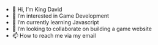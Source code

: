 - 👋 Hi, I’m King David
- 👀 I’m interested in Game Development
- 🌱 I’m currently learning Javascript
- 💞️ I’m looking to collaborate on building a game website
- 📫 How to reach me via my email

<!---
kingdavidekpenyong/kingdavidekpenyong is a ✨ special ✨ repository because its `README.md` (this file) appears on your GitHub profile.
You can click the Preview link to take a look at your changes.
--->
